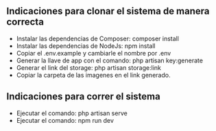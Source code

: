 ## Indicaciones para clonar el sistema de manera correcta
- Instalar las dependencias de Composer: composer install
- Instalar las dependencias de NodeJs: npm install
- Copiar el .env.example y cambiarle el nombre por .env
- Generar la llave de app con el comando: php artisan key:generate
- Generar el link del storage:  php artisan storage:link
- Copiar la carpeta de las imagenes en el link generado.


## Indicaciones para correr el sistema
- Ejecutar el comando: php artisan serve
- Ejecutar el comando: npm run dev
